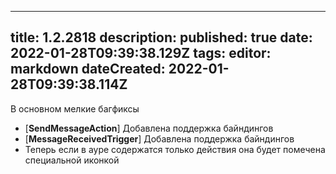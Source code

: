 
---
title: 1.2.2818
description: 
published: true
date: 2022-01-28T09:39:38.129Z
tags: 
editor: markdown
dateCreated: 2022-01-28T09:39:38.114Z
---		
		
В основном мелкие багфиксы

- [**SendMessageAction**] Добавлена поддержка байндингов
- [**MessageReceivedTrigger**] Добавлена поддержка байндингов
- Теперь если в ауре содержатся только действия она будет помечена специальной иконкой